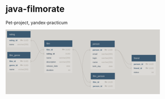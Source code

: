 # java-filmorate
Pet-project, yandex-practicum

![Data base scheme](/src/main/resources/DB_scheme.png)

